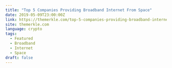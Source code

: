 ```yaml
---
title: "Top 5 Companies Providing Broadband Internet From Space"
date: 2019-05-09T23:00:00Z
link: https://themerkle.com/top-5-companies-providing-broadband-internet-from-space/?utm_medium=RSS&utm_source=news.12bit.vn
site: themerkle.com
language: crypto
tags:
  - Featured
  - Broadband
  - Internet
  - Space
draft: false
---
```

